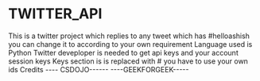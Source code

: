 # TWITTER_API
This is a twitter project which replies to any tweet which has #helloashish you can change it to according to your own requirement
Language used is Python 
Twitter deveploper is needed to get api keys and your account session keys
Keys section is is replaced with # you have to use your own ids
Credits 
---- CSDOJO------
----GEEKFORGEEK-----
